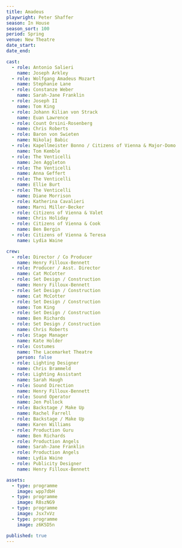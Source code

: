 ```yaml
---
title: Amadeus
playwright: Peter Shaffer
season: In House
season_sort: 100
period: Spring
venue: New Theatre
date_start:
date_end:

cast:
  - role: Antonio Salieri
    name: Joseph Arkley
  - role: Wolfgang Amadeus Mozart
    name: Stephanie Lane
  - role: Constanze Weber
    name: Sarah-Jane Franklin
  - role: Joseph II
    name: Tom King
  - role: Johann Kilian von Strack
    name: Euan Lawrence
  - role: Count Orsini-Rosenberg
    name: Chris Roberts
  - role: Baron von Swieten
    name: Nikolaj Babic
  - role: Kapellmeister Bonno / Citizens of Vienna & Major-Domo
    name: Tom Kemble
  - role: The Venticelli
    name: Jen Aggleton
  - role: The Venticelli
    name: Anna Geffert
  - role: The Venticelli
    name: Ellie Burt
  - role: The Venticelli
    name: Diane Morrison
  - role: Katherina Cavalieri
    name: Marni Miller-Becker
  - role: Citizens of Vienna & Valet
    name: Chris Holiday
  - role: Citizens of Vienna & Cook
    name: Ben Bergin
  - role: Citizens of Vienna & Teresa
    name: Lydia Waine

crew:
  - role: Director / Co Producer
    name: Henry Filloux-Bennett
  - role: Producer / Asst. Director
    name: Cat McCotter
  - role: Set Design / Construction
    name: Henry Filloux-Bennett
  - role: Set Design / Construction
    name: Cat McCotter
  - role: Set Design / Construction
    name: Tom King
  - role: Set Design / Construction
    name: Ben Richards
  - role: Set Design / Construction
    name: Chris Roberts
  - role: Stage Manager
    name: Kate Holder
  - role: Costumes
    name: The Lacemarket Theatre
    person: false
  - role: Lighting Designer
    name: Chris Brammeld
  - role: Lighting Assistant
    name: Sarah Haugh
  - role: Sound Direction
    name: Henry Filloux-Bennett
  - role: Sound Operator
    name: Jen Pollock
  - role: Backstage / Make Up
    name: Rachel Farrell
  - role: Backstage / Make Up
    name: Karen Williams
  - role: Production Guru
    name: Ben Richards
  - role: Production Angels
    name: Sarah-Jane Franklin
  - role: Production Angels
    name: Lydia Waine
  - role: Publicity Designer
    name: Henry Filloux-Bennett

assets:
  - type: programme
    image: wpp7dbH
  - type: programme
    image: R8szNG9
  - type: programme
    image: Jsx7xVz
  - type: programme
    image: z6K5D5n

published: true
---
```

